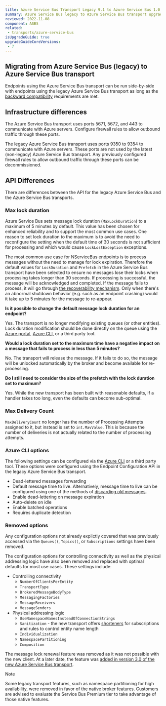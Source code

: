 ```yaml
---
title: Azure Service Bus Transport Legacy 9.1 to Azure Service Bus 1.0
summary: Azure Service Bus legacy to Azure Service Bus transport upgrade guide.
reviewed: 2022-11-08
component: ASBS
related:
 - transports/azure-service-bus
isUpgradeGuide: true
upgradeGuideCoreVersions:
 - 7
---
```


## Migrating from Azure Service Bus (legacy) to Azure Service Bus transport

Endpoints using the Azure Service Bus transport can be run side-by-side with endpoints using the legacy Azure Service Bus transport as long as the [backward compatibility](/transports/azure-service-bus/compatibility.md) requirements are met.

## Infrastructure differences

The Azure Service Bus transport uses ports 5671, 5672, and 443 to communicate with Azure servers. Configure firewall rules to allow outbound traffic through these ports.

The legacy Azure Service Bus transport uses ports 9350 to 9354 to communicate with Azure servers. These ports are not used by the latest (non-legacy) Azure Service Bus transport. Any previously configured firewall rules to allow outbound traffic through these ports can be decommissioned.

## API Differences

There are differences between the API for the legacy Azure Service Bus and the Azure Service Bus transports.

### Max lock duration

Azure Service Bus sets message lock duration (`MaxLockDuration`) to a maximum of 5 minutes by default. This value has been chosen for enhanced reliability and to support the most common use cases. One reason to set lock duration to the maximum is to avoid the need to reconfigure the setting when the default time of 30 seconds is not sufficient for processing and which would cause `LockLostException` exceptions.

The most common use case for NServiceBus endpoints is to process messages without the need to manage for lock expiration. Therefore the default values for `LockDuration` and `Prefetch` in the Azure Service Bus transport have been selected to ensure no messages lose their locks when processing takes longer than 30 seconds. If processing is successful, the message will be acknowledged and completed. If the message fails to process, it will go through [the recoverability mechanism](/nservicebus/recoverability/). Only when there's an abnormal shutdown behavior (e.g. such as an endpoint crashing) would it take up to 5 minutes for the message to re-appear.

**Is it possible to change the default message lock duration for an endpoint?**

Yes. The transport is no longer modifying existing queues (or other entities). Lock duration modification should be done directly on the queue using the [Azure portal](https://portal.azure.com/), [Azure CLI](https://docs.microsoft.com/en-us/cli/azure/servicebus/queue?view=azure-cli-latest#az-servicebus-queue-update), or a third party tool.

**Would a lock duration set to the maximum time have a negative impact on a message that fails to process in less than 5 minutes?**

No. The transport will release the message. If it fails to do so, the message will be unlocked automatically by the broker and become available for re-processing.

**Do I still need to consider the size of the prefetch with the lock duration set to maximum?**

Yes. While the new transport has been built with reasonable defaults, if a handler takes too long, even the defaults can become sub-optimal.

### Max Delivery Count

`MaxDeliveryCount` no longer has the number of Processing Attempts assigned to it, but instead is set to `int.MavValue`. This is because the number of deliveries is not actually related to the number of processing attempts.

### Azure CLI options

The following settings can be configured via the [Azure CLI](https://docs.microsoft.com/en-us/cli/azure/servicebus/queue?view=azure-cli-latest#az-servicebus-queue-update) or a third party tool. These options were configured using the Endpoint Configuration API in the legacy Azure Service Bus transport.

* Dead-lettered messages forwarding
* Default message time to live. Alternatively, message time to live can be configured using one of the methods of [discarding old messages](/nservicebus/messaging/discard-old-messages.md).
* Enable dead-lettering on message expiration
* Auto-delete on idle
* Enable batched operations
* Requires duplicate detection

### Removed options

Any configuration options not already explictly covered that was previously accessed via the `Queues()`, `Topics()`, or `Subscriptions` settings have been removed.

The configuration options for controlling connectivity as well as the physical addressing logic have also been removed and replaced with optimal defaults for most use cases. These settings include:

* Controlling connectivity
  * `NumberOfClientsPerEntity`
  * `TransportType`
  * `BrokeredMessageBodyType`
  * `MessagingFactories`
  * `MessageReceivers`
  * `MessageSenders`
* Physical addressing logic
  * `UseNamespaceNamesInsteadOfConnectionStrings`
  * `Sanitization` - the new transport offers [shorteners](/transports/azure-service-bus/configuration.md#entity-creation) for subscriptions and rules to control entity name length
  * `Individualization`
  * `NamespacePartitioning`
  * `Composition`

The message lock renewal feature was removed as it was not possible with the new client. At a later date, the feature was [added in version 3.0 of the new Azure Service Bus transport](/transports/azure-service-bus/configuration.md#lock-renewal).

> [!NOTE]
> Some legacy transport features, such as namespace partitioning for high availability, were removed in favor of the native broker features. Customers are advised to evaluate the Service Bus Premium tier to take advantage of those native features.
